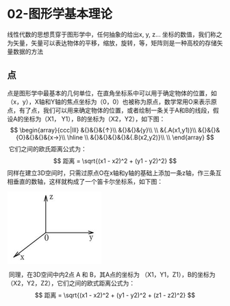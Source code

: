 # 02-图形学基本理论

线性代数的思想贯穿于图形学中，任何抽象的给出x, y, z... 坐标的数值，我们称之为矢量，矢量可以表达物体的平移，缩放，旋转，等，矩阵则是一种高校的存储矢量数据的方法

## 点
​	点是图形学中最基本的几何单位，在直角坐标系中可以用于确定物体的位置，如（x，y），X轴和Y轴的焦点坐标为（0，0）也被称为原点，数学常用O来表示原点，有了点，我们可以用来确定物体的位置，或者绘制一条关于A和B的线段，假设A的坐标为（X1， Y1），B的坐标为（X2，Y2），如下图： 
$$
\begin{array}{ccc|lll}
&{}&{}&{↑}\\
&{}&{}&{y}\\
\\
&{.A(x1,y1)}\\
&{}&{}&{O}&{}&{}&{x→}\\
\hline
\\
&{}&{}&{}&{}&{.B(x2,y2)}\\
\\
\end{array}
$$
​	它们之间的欧氏距离公式为：​	
$$
距离 = \sqrt{(x1 - x2)^2 + (y1 - y2)^2}
$$
​	同样在建立3D空间时，只需过原点O在x轴和y轴的基础上添加一条z轴，作三条互相垂直的数轴，这样就构成了一个笛卡尔坐标系，如下图：

<img src="/assets/3d-axis.png" align="center"/>

​	同理，在3D空间中内2点 A 和 B，其A点的坐标为 （X1，Y1，Z1），B的坐标为（X2，Y2，Z2），它们之间的欧式距离公式为：
$$
距离 = \sqrt{(x1 - x2)^2 + (y1 - y2)^2 + (z1 - z2)^2}
$$

